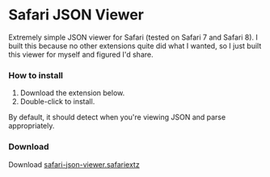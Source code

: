 Safari JSON Viewer
==================

Extremely simple JSON viewer for Safari (tested on Safari 7 and Safari 8). I built this because no other extensions quite did what I wanted, so I just built this viewer for myself and figured I'd share.

### How to install ###

1. Download the extension below.
2. Double-click to install.

By default, it should detect when you're viewing JSON and parse appropriately.

### Download ###

Download [safari-json-viewer.safariextz](https://github.com/iwhitfield/safari-json-viewer/releases/download/v1.0.0/safari-json-viewer.safariextz)